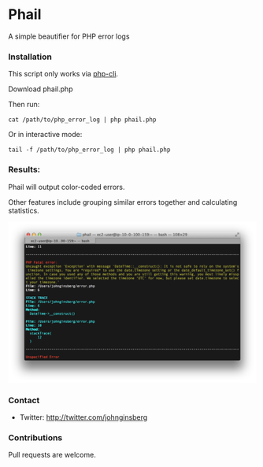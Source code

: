 # Phail
A simple beautifier for PHP error logs

### Installation

This script only works via [php-cli](http://php.net/manual/en/features.commandline.php).

Download phail.php

Then run:
```
cat /path/to/php_error_log | php phail.php
```

Or in interactive mode:
```
tail -f /path/to/php_error_log | php phail.php
```

### Results:

Phail will output color-coded errors.

Other features include grouping similar errors together and calculating statistics.

![Screenshot of Results](https://github.com/shaggy8871/phail/blob/master/img/preview.png?raw=true)

### Contact
* Twitter: http://twitter.com/johnginsberg

### Contributions
Pull requests are welcome.
